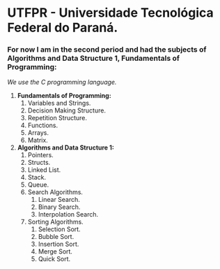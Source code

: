 # UTFPR - Universidade Tecnológica Federal do Paraná.
### For now I am in the second period and had the subjects of Algorithms and Data Structure 1, Fundamentals of Programming:
*We use the C programming language.*

1. **Fundamentals of Programming:**
   1. Variables and Strings.
   1. Decision Making Structure.
   1. Repetition Structure.
   1. Functions.
   1. Arrays.
   1. Matrix.
1. **Algorithms and Data Structure 1:**
   1. Pointers.
   1. Structs.
   1. Linked List.
   1. Stack.
   1. Queue.
   1. Search Algorithms.
       1. Linear Search.
       1. Binary Search.
       1. Interpolation Search.
   1. Sorting Algorithms.
      1. Selection Sort.
      1. Bubble Sort.
      1. Insertion Sort.
      1. Merge Sort.
      1. Quick Sort.
